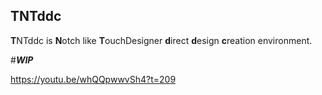 TNTddc---**T**NTddc is **N**otch like **T**ouchDesigner **d**irect **d**esign **c**reation environment.#***WIP***https://youtu.be/whQQpwwvSh4?t=209